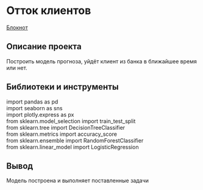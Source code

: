 # Отток клиентов

[Блокнот](https://github.com/qqaazz112211/yandex-practicum-Data-Science-bootcamp/blob/main/learning_with_a_teacher/learning_with_a_teacher.ipynb)

## Описание проекта

Построить модель прогноза, уйдёт клиент из банка в ближайшее время или нет.

## Библиотеки и инструменты

import pandas as pd  
import seaborn as sns  
import plotly.express as px  
from sklearn.model_selection import train_test_split  
from sklearn.tree import DecisionTreeClassifier  
from sklearn.metrics import accuracy_score  
from sklearn.ensemble import RandomForestClassifier  
from sklearn.linear_model import LogisticRegression  


## Вывод

Модель построена и выполняет поставленные задачи
